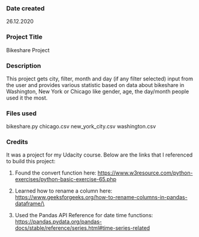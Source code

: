### Date created
26.12.2020

### Project Title
Bikeshare Project

### Description
This project gets city, filter, month and day (if any filter selected) input from the user and provides various statistic based on data about bikeshare in Washington, New York or Chicago like gender, age, the day/month people used it the most.

### Files used
bikeshare.py
chicago.csv
new_york_city.csv
washington.csv


### Credits
It was a project for my Udacity course. Below are the links that I referenced to build this project:

1. Found the convert function here:
https://www.w3resource.com/python-exercises/python-basic-exercise-65.php

2. Learned how to rename a column here:
https://www.geeksforgeeks.org/how-to-rename-columns-in-pandas-dataframe/\


3. Used the Pandas API Reference for date time functions:
https://pandas.pydata.org/pandas-docs/stable/reference/series.html#time-series-related
